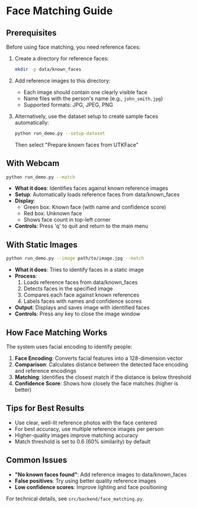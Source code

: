# Face Matching Guide

## Prerequisites

Before using face matching, you need reference faces:

1. Create a directory for reference faces:
   ```bash
   mkdir -p data/known_faces
   ```

2. Add reference images to this directory:
   - Each image should contain one clearly visible face
   - Name files with the person's name (e.g., `john_smith.jpg`)
   - Supported formats: JPG, JPEG, PNG

3. Alternatively, use the dataset setup to create sample faces automatically:
   ```bash
   python run_demo.py --setup-dataset
   ```
   Then select "Prepare known faces from UTKFace"

## With Webcam
```bash
python run_demo.py --match
```

- **What it does**: Identifies faces against known reference images
- **Setup**: Automatically loads reference faces from data/known_faces
- **Display**:
  - Green box: Known face (with name and confidence score)
  - Red box: Unknown face
  - Shows face count in top-left corner
- **Controls**: Press 'q' to quit and return to the main menu

## With Static Images
```bash
python run_demo.py --image path/to/image.jpg --match
```

- **What it does**: Tries to identify faces in a static image
- **Process**:
  1. Loads reference faces from data/known_faces
  2. Detects faces in the specified image
  3. Compares each face against known references
  4. Labels faces with names and confidence scores
- **Output**: Displays and saves image with identified faces
- **Controls**: Press any key to close the image window

## How Face Matching Works

The system uses facial encoding to identify people:

1. **Face Encoding**: Converts facial features into a 128-dimension vector
2. **Comparison**: Calculates distance between the detected face encoding and reference encodings
3. **Matching**: Identifies the closest match if the distance is below threshold
4. **Confidence Score**: Shows how closely the face matches (higher is better)

## Tips for Best Results

- Use clear, well-lit reference photos with the face centered
- For best accuracy, use multiple reference images per person
- Higher-quality images improve matching accuracy
- Match threshold is set to 0.6 (60% similarity) by default

## Common Issues

- **"No known faces found"**: Add reference images to data/known_faces
- **False positives**: Try using better quality reference images
- **Low confidence scores**: Improve lighting and face positioning

For technical details, see `src/backend/face_matching.py`.
